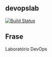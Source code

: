 ## devopslab


[![Build Status](https://app.travis-ci.com/DBVTrindade/devopslab.svg?branch=main)](https://app.travis-ci.com/DBVTrindade/devopslab)

## Frase
Laboratório DevOps

